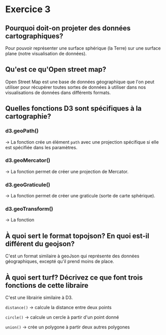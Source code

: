 # Exercice 3

## Pourquoi doit-on projeter des données cartographiques?

Pour pouvoir représenter une surface sphérique (la Terre) sur une surface plane (notre visualisation de données). 

## Qu'est ce qu'Open street map?

Open Street Map est une base de données géographique que l'on peut utiliser pour récupérer toutes sortes de données à utiliser dans nos visualisations de données dans différents formats.

## Quelles fonctions D3 sont spécifiques à la cartographie?

### d3.geoPath()

→ La fonction crée un élément `path` avec une projection spécifique si elle est spécifiée dans les paramètres.

### d3.geoMercator()

→ La fonction permet de créer une projection de Mercator.

### d3.geoGraticule()

→ La fonction permet de créer une graticule (sorte de carte sphérique).

### d3.geoTransform()

→ La fonction 

## À quoi sert le format topojson? En quoi est-il différent du geojson?

C'est un format similaire à geoJson qui représente des données géographiques, excepté qu'il prend moins de place.

## À quoi sert turf? Décrivez ce que font trois fonctions de cette libraire

C'est une librairie similaire à D3.

`distance()` → calcule la distance entre deux points

`circle()` → calcule un cercle à partir d'un point donné

`union()` → crée un polygone à partir deux autres polygones
